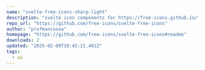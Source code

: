 ```yaml
---
name: "svelte-free-icons-sharp-light"
description: "svelte icon components for https://free-icons.github.io/free-icons/"
repo_url: "https://github.com/free-icons/svelte-free-icons"
author: "profmancusoa"
homepage: "https://github.com/free-icons/svelte-free-icons#readme"
downloads: 2
updated: "2025-02-09T10:45:21.461Z"
tags: 
  - ui
---
```

